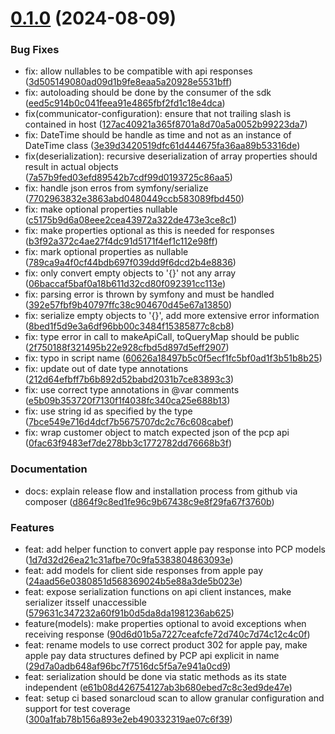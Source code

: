 # [0.1.0](https://github.com/PAYONE-GmbH/PCP-ServerSDK-php/compare/f7fc619bdc3a01a86a4d29d23946fa29d520fa31...v0.1.0) (2024-08-09)
### Bug Fixes
* fix: allow nullables to be compatible with api responses ([3d505149080ad09d1b9fe8eaa5a20928e5531bff](https://github.com/PAYONE-GmbH/PCP-ServerSDK-php/commit/3d505149080ad09d1b9fe8eaa5a20928e5531bff))
* fix: autoloading should be done by the consumer of the sdk ([eed5c914b0c041feea91e4865fbf2fd1c18e4dca](https://github.com/PAYONE-GmbH/PCP-ServerSDK-php/commit/eed5c914b0c041feea91e4865fbf2fd1c18e4dca))
* fix(communicator-configuration): ensure that not trailing slash is contained in host ([127ac40921a365f8701a8d70a5a0052b99223da7](https://github.com/PAYONE-GmbH/PCP-ServerSDK-php/commit/127ac40921a365f8701a8d70a5a0052b99223da7))
* fix: DateTime should be handle as time and not as an instance of DateTime class ([3e39d3420519dfc61d444675fa36aa89b53316de](https://github.com/PAYONE-GmbH/PCP-ServerSDK-php/commit/3e39d3420519dfc61d444675fa36aa89b53316de))
* fix(deserialization): recursive deserialization of array properties should result in actual objects ([7a57b9fed03efd89542b7cdf99d0193725c86aa5](https://github.com/PAYONE-GmbH/PCP-ServerSDK-php/commit/7a57b9fed03efd89542b7cdf99d0193725c86aa5))
* fix: handle json erros from symfony/serialize ([7702963832e3863abd0480449ccb583089fbd450](https://github.com/PAYONE-GmbH/PCP-ServerSDK-php/commit/7702963832e3863abd0480449ccb583089fbd450))
* fix: make optional properties nullable ([c5175b9d6a08eee2cea43972a322de473e3ce8c1](https://github.com/PAYONE-GmbH/PCP-ServerSDK-php/commit/c5175b9d6a08eee2cea43972a322de473e3ce8c1))
* fix: make properties optional as this is needed for responses ([b3f92a372c4ae27f4dc91d5171f4ef1c112e98ff](https://github.com/PAYONE-GmbH/PCP-ServerSDK-php/commit/b3f92a372c4ae27f4dc91d5171f4ef1c112e98ff))
* fix: mark optional properties as nullable ([789ca9a4f0cf44bdb697f039dd9f6dcd2b4e8836](https://github.com/PAYONE-GmbH/PCP-ServerSDK-php/commit/789ca9a4f0cf44bdb697f039dd9f6dcd2b4e8836))
* fix: only convert empty objects to '{}' not any array ([06baccaf5baf0a18b611d32cd80f092391cc113e](https://github.com/PAYONE-GmbH/PCP-ServerSDK-php/commit/06baccaf5baf0a18b611d32cd80f092391cc113e))
* fix: parsing error is thrown by symfony and must be handled ([392e57fbf9b40797ffc38c904670d45e67a13850](https://github.com/PAYONE-GmbH/PCP-ServerSDK-php/commit/392e57fbf9b40797ffc38c904670d45e67a13850))
* fix: serialize empty objects to '{}', add more extensive error information ([8bed1f5d9e3a6df96bb00c3484f15385877c8cb8](https://github.com/PAYONE-GmbH/PCP-ServerSDK-php/commit/8bed1f5d9e3a6df96bb00c3484f15385877c8cb8))
* fix: type error in call to makeApiCall, toQueryMap should be public ([2f750188f321495b22e928cfbd5d897d5eff2907](https://github.com/PAYONE-GmbH/PCP-ServerSDK-php/commit/2f750188f321495b22e928cfbd5d897d5eff2907))
* fix: typo in script name ([60626a18497b5c0f5ecf1fc5bf0ad1f3b51b8b25](https://github.com/PAYONE-GmbH/PCP-ServerSDK-php/commit/60626a18497b5c0f5ecf1fc5bf0ad1f3b51b8b25))
* fix: update out of date type annotations ([212d64efbff7b6b892d52babd2031b7ce83893c3](https://github.com/PAYONE-GmbH/PCP-ServerSDK-php/commit/212d64efbff7b6b892d52babd2031b7ce83893c3))
* fix: use correct type annotations in @var comments ([e5b09b353720f7130f1f4038fc340ca25e688b13](https://github.com/PAYONE-GmbH/PCP-ServerSDK-php/commit/e5b09b353720f7130f1f4038fc340ca25e688b13))
* fix: use string id as specified by the type ([7bce549e716d4dcf7b5675707dc2c76c608cabef](https://github.com/PAYONE-GmbH/PCP-ServerSDK-php/commit/7bce549e716d4dcf7b5675707dc2c76c608cabef))
* fix: wrap customer object to match expected json of the pcp api ([0fac63f9483ef7de278bb3c1772782dd76668b3f](https://github.com/PAYONE-GmbH/PCP-ServerSDK-php/commit/0fac63f9483ef7de278bb3c1772782dd76668b3f))
### Documentation
* docs: explain release flow and installation process from github via composer ([d864f9c8ed1fe96c9b67438c9e8f29fa67f3760b](https://github.com/PAYONE-GmbH/PCP-ServerSDK-php/commit/d864f9c8ed1fe96c9b67438c9e8f29fa67f3760b))
### Features
* feat: add helper function to convert apple pay response into PCP models ([1d7d32d26ea21c31afbe70c9fa5383804863093e](https://github.com/PAYONE-GmbH/PCP-ServerSDK-php/commit/1d7d32d26ea21c31afbe70c9fa5383804863093e))
* feat: add models for client side responses from apple pay ([24aad56e0380851d568369024b5e88a3de5b023e](https://github.com/PAYONE-GmbH/PCP-ServerSDK-php/commit/24aad56e0380851d568369024b5e88a3de5b023e))
* feat: expose serialization functions on api client instances, make serializer itsself unaccessible ([579631c347232a60f91b0d5da8da1981236ab625](https://github.com/PAYONE-GmbH/PCP-ServerSDK-php/commit/579631c347232a60f91b0d5da8da1981236ab625))
* feature(models): make properties optional to avoid exceptions when receiving response ([90d6d01b5a7227ceafcfe72d740c7d74c12c4c0f](https://github.com/PAYONE-GmbH/PCP-ServerSDK-php/commit/90d6d01b5a7227ceafcfe72d740c7d74c12c4c0f))
* feat: rename models to use correct product 302 for apple pay, make apple pay data structures defined by PCP api explicit in name ([29d7a0adb648af96bc7f7516dc5f5a7e941a0cd9](https://github.com/PAYONE-GmbH/PCP-ServerSDK-php/commit/29d7a0adb648af96bc7f7516dc5f5a7e941a0cd9))
* feat: serialization should be done via static methods as its state independent ([e61b08d426754127ab3b680ebed7c8c3ed9de47e](https://github.com/PAYONE-GmbH/PCP-ServerSDK-php/commit/e61b08d426754127ab3b680ebed7c8c3ed9de47e))
* feat: setup ci based sonarcloud scan to allow granular configuration and support for test coverage ([300a1fab78b156a893e2eb490332319ae07c6f39](https://github.com/PAYONE-GmbH/PCP-ServerSDK-php/commit/300a1fab78b156a893e2eb490332319ae07c6f39))
